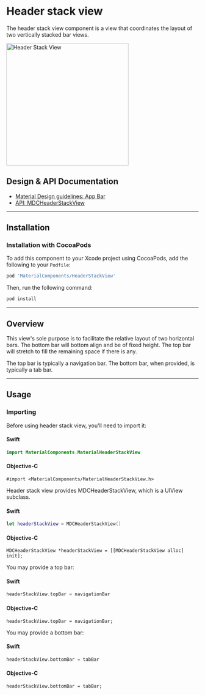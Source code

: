 <!--docs:
title: "Header stack view"
layout: detail
section: components
excerpt: "The Header Stack View component is a view that coordinates the layout of two vertically stacked bar views."
iconId: header
path: /catalog/app-bars/header-stack-view/
api_doc_root: true
-->

# Header stack view

The header stack view component is a view that coordinates the layout of two vertically stacked
bar views.

<div class="article__asset article__asset--screenshot">
  <img src="docs/assets/header_stack_view.png" alt="Header Stack View" width="320">
</div>

## Design & API Documentation

<ul class="icon-list">
  <li class="icon-list-item icon-list-item--spec"><a href="https://material.io/guidelines/layout/structure.html#structure-app-bar">Material Design guidelines: App Bar</a></li>
  <li class="icon-list-item icon-list-item--link"><a href="https://material.io/components/ios/catalog/flexible-headers/header-stack-views/api-docs/Classes/MDCHeaderStackView.html">API: MDCHeaderStackView</a></li>
</ul>

- - -

## Installation

### Installation with CocoaPods

To add this component to your Xcode project using CocoaPods, add the following to your `Podfile`:

```bash
pod 'MaterialComponents/HeaderStackView'
```
<!--{: .code-renderer.code-renderer--install }-->

Then, run the following command:

```bash
pod install
```


- - -

## Overview

This view's sole purpose is to facilitate the relative layout of two horizontal bars. The bottom bar
will bottom align and be of fixed height. The top bar will stretch to fill the remaining space if
there is any.

The top bar is typically a navigation bar. The bottom bar, when provided, is typically a tab bar.



- - -

## Usage

### Importing

Before using header stack view, you'll need to import it:

<!--<div class="material-code-render" markdown="1">-->
#### Swift
```swift
import MaterialComponents.MaterialHeaderStackView
```

#### Objective-C

```objc
#import <MaterialComponents/MaterialHeaderStackView.h>
```
<!--</div>-->


Header stack view provides MDCHeaderStackView, which is a UIView subclass.

<!--<div class="material-code-render" markdown="1">-->
#### Swift
```swift
let headerStackView = MDCHeaderStackView()
```

#### Objective-C

```objc
MDCHeaderStackView *headerStackView = [[MDCHeaderStackView alloc] init];
```
<!--</div>-->

You may provide a top bar:

<!--<div class="material-code-render" markdown="1">-->
#### Swift
```swift
headerStackView.topBar = navigationBar
```

#### Objective-C

```objc
headerStackView.topBar = navigationBar;
```
<!--</div>-->

You may provide a bottom bar:

<!--<div class="material-code-render" markdown="1">-->
#### Swift
```swift
headerStackView.bottomBar = tabBar
```

#### Objective-C

```objc
headerStackView.bottomBar = tabBar;
```
<!--</div>-->
